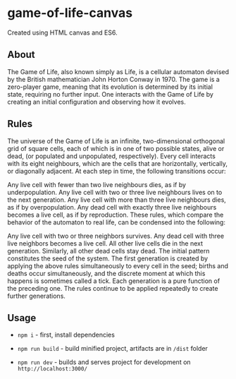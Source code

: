 # game-of-life-canvas

Created using HTML canvas and ES6.

## About
The Game of Life, also known simply as Life, is a cellular automaton devised by the British mathematician John Horton Conway in 1970.
The game is a zero-player game, meaning that its evolution is determined by its initial state, requiring no further input. One interacts with the Game of Life by creating an initial configuration and observing how it evolves.

## Rules
The universe of the Game of Life is an infinite, two-dimensional orthogonal grid of square cells, each of which is in one of two possible states, alive or dead, (or populated and unpopulated, respectively). Every cell interacts with its eight neighbours, which are the cells that are horizontally, vertically, or diagonally adjacent. At each step in time, the following transitions occur:

Any live cell with fewer than two live neighbours dies, as if by underpopulation.
Any live cell with two or three live neighbours lives on to the next generation.
Any live cell with more than three live neighbours dies, as if by overpopulation.
Any dead cell with exactly three live neighbours becomes a live cell, as if by reproduction.
These rules, which compare the behavior of the automaton to real life, can be condensed into the following:

Any live cell with two or three neighbors survives.
Any dead cell with three live neighbors becomes a live cell.
All other live cells die in the next generation. Similarly, all other dead cells stay dead.
The initial pattern constitutes the seed of the system. The first generation is created by applying the above rules simultaneously to every cell in the seed; births and deaths occur simultaneously, and the discrete moment at which this happens is sometimes called a tick. Each generation is a pure function of the preceding one. The rules continue to be applied repeatedly to create further generations.

## Usage
* `npm i` - first, install dependencies

* `npm run build` - build minified project, artifacts are in `/dist` folder

* `npm run dev` - builds and serves project for development on `http://localhost:3000/`